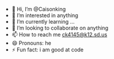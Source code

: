 - 👋 Hi, I’m @Caisonking
- 👀 I’m interested in anything
- 🌱 I’m currently learning ...
- 💞️ I’m looking to collaborate on anything
- 📫 How to reach me ck4145@k12.sd.us
- 😄 Pronouns: he
- ⚡ Fun fact: i am good at code

<!---
Caisonking/Caisonking is a ✨ special ✨ repository because its `README.md` (this file) appears on your GitHub profile.
You can click the Preview link to take a look at your changes.
--->
